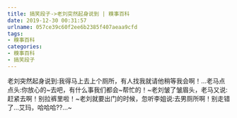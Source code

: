 ```yaml
---
title: 搞笑段子->老刘突然起身说到 | 糗事百科
date: 2019-12-30 00:31:57
urlname: 057ce39c60f2ee6b2385f407aeaa9cfd
tags: 
- 糗事百科
categories:
- 糗事百科
- 搞笑段子
---
```

老刘突然起身说到:我得马上去上个厕所，有人找我就请他稍等我会啊！…老马点点头:你放心的~去吧，有什么事我们都会~帮忙的！~老刘皱了皱眉头，老马又说:赶紧去啊！别拉裤里啦！~老刘就要出门的时候，忽听李姐说:去男厕所啊！别走错了…艾玛，哈哈哈??…~


